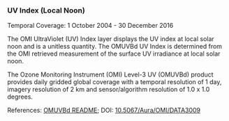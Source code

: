 ### UV Index (Local Noon)
Temporal Coverage: 1 October 2004 - 30 December 2016

The OMI UltraViolet (UV) Index layer displays the UV index at local solar noon and is a unitless quantity. The OMUVBd UV Index is determined from the OMI retrieved measurement of the surface UV irradiance at local solar noon.  

The Ozone Monitoring Instrument (OMI) Level-3 UV (OMUVBd) product provides daily gridded global coverage with a temporal resolution of 1 day, imagery resolution of 2 km and sensor/algorithm resolution of 1.0 x 1.0 degrees.

References: [OMUVBd README](https://acdisc.gesdisc.eosdis.nasa.gov/data/Aura_OMI_Level3/OMUVBd.003/doc/OMUVB_L3d_readme.pdf); DOI: [10.5067/Aura/OMI/DATA3009](https://disc.gsfc.nasa.gov/datacollection/OMUVBd_V003.html)
